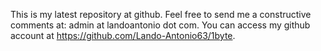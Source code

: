 This is my latest repository at github. Feel free to send me a constructive comments at: admin at landoantonio dot com.
You can access my github account at https://github.com/Lando-Antonio63/1byte.
